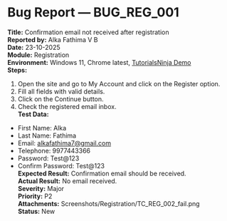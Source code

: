 # Bug Report — BUG_REG_001

**Title:** Confirmation email not received after registration    
**Reported by:** Alka Fathima V B  
**Date:** 23-10-2025    
**Module:** Registration    
**Environment:** Windows 11, Chrome latest, [TutorialsNinja Demo](https://tutorialsninja.com/demo/)    
**Steps:**  
1. Open the site and go to My Account and click on the Register option.  
2. Fill all fields with valid details.  
3. Click on the Continue button.  
4. Check the registered email inbox.  
**Test Data:**   
- First Name: Alka  
- Last Name: Fathima  
- Email: alkafathima7@gmail.com  
- Telephone: 9977443366  
- Password: Test@123  
- Confirm Password: Test@123  
**Expected Result:** Confirmation email should be received.    
**Actual Result:** No email received.    
**Severity:** Major    
**Priority:** P2   
**Attachments:** Screenshots/Registration/TC_REG_002_fail.png  
**Status:** New   

